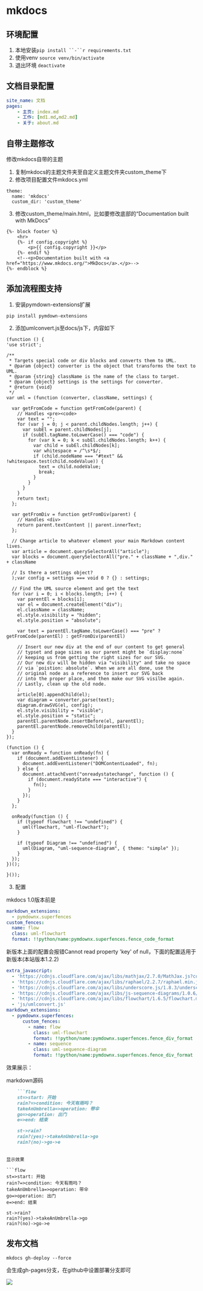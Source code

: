 # mkdocs

## 环境配置

1. 本地安装`pip install ``-``r requirements.txt`
2. 使用venv `source venv/bin/activate`
3. 退出环境 `deactivate`

## 文档目录配置

```yaml
site_name: 文档
pages:
    - 主页: index.md
    - 工作: [md1.md,md2.md]
    - 关于: about.md
```

## 自带主题修改

修改mkdocs自带的主题

1. 复制mkdocs的主题文件夹至自定义主题文件夹custom_theme下
2. 修改项目配置文件mkdocs.yml

```shell
theme:
  name: 'mkdocs'
  custom_dir: 'custom_theme'
```

3. 修改custom_theme/main.html，比如要修改底部的“Documentation built with MkDocs”

```shell
{%- block footer %}
    <hr>
    {%- if config.copyright %}
        <p>{{ config.copyright }}</p>
    {%- endif %}
    <!--<p>Documentation built with <a href="https://www.mkdocs.org/">MkDocs</a>.</p>-->
{%- endblock %}
```

## 添加流程图支持

1. 安装pymdown-extensions扩展

```shell
pip install pymdown-extensions
```

2. 添加umlconvert.js至docs/js下，内容如下

```
(function () {
'use strict';

/**
 * Targets special code or div blocks and converts them to UML.
 * @param {object} converter is the object that transforms the text to UML.
 * @param {string} className is the name of the class to target.
 * @param {object} settings is the settings for converter.
 * @return {void}
 */
var uml = (function (converter, className, settings) {

  var getFromCode = function getFromCode(parent) {
    // Handles <pre><code>
    var text = "";
    for (var j = 0; j < parent.childNodes.length; j++) {
      var subEl = parent.childNodes[j];
      if (subEl.tagName.toLowerCase() === "code") {
        for (var k = 0; k < subEl.childNodes.length; k++) {
          var child = subEl.childNodes[k];
          var whitespace = /^\s*$/;
          if (child.nodeName === "#text" && !whitespace.test(child.nodeValue)) {
            text = child.nodeValue;
            break;
          }
        }
      }
    }
    return text;
  };

  var getFromDiv = function getFromDiv(parent) {
    // Handles <div>
    return parent.textContent || parent.innerText;
  };

  // Change article to whatever element your main Markdown content lives.
  var article = document.querySelectorAll("article");
  var blocks = document.querySelectorAll("pre." + className + ",div." + className

  // Is there a settings object?
  );var config = settings === void 0 ? {} : settings;

  // Find the UML source element and get the text
  for (var i = 0; i < blocks.length; i++) {
    var parentEl = blocks[i];
    var el = document.createElement("div");
    el.className = className;
    el.style.visibility = "hidden";
    el.style.position = "absolute";

    var text = parentEl.tagName.toLowerCase() === "pre" ? getFromCode(parentEl) : getFromDiv(parentEl)

    // Insert our new div at the end of our content to get general
    // typset and page sizes as our parent might be `display:none`
    // keeping us from getting the right sizes for our SVG.
    // Our new div will be hidden via "visibility" and take no space
    // via `poistion: absolute`. When we are all done, use the
    // original node as a reference to insert our SVG back
    // into the proper place, and then make our SVG visilbe again.
    // Lastly, clean up the old node.
    ;
    article[0].appendChild(el);
    var diagram = converter.parse(text);
    diagram.drawSVG(el, config);
    el.style.visibility = "visible";
    el.style.position = "static";
    parentEl.parentNode.insertBefore(el, parentEl);
    parentEl.parentNode.removeChild(parentEl);
  }
});

(function () {
  var onReady = function onReady(fn) {
    if (document.addEventListener) {
      document.addEventListener("DOMContentLoaded", fn);
    } else {
      document.attachEvent("onreadystatechange", function () {
        if (document.readyState === "interactive") {
          fn();
        }
      });
    }
  };

  onReady(function () {
    if (typeof flowchart !== "undefined") {
      uml(flowchart, "uml-flowchart");
    }

    if (typeof Diagram !== "undefined") {
      uml(Diagram, "uml-sequence-diagram", { theme: "simple" });
    }
  });
})();

}());
```

3. 配置

mkdocs 1.0版本前是

```yaml
markdown_extensions:
  - pymdownx.superfences
custom_fences:
  name: flow
  class: uml-flowchart
  format: !!python/name:pymdownx.superfences.fence_code_format
```

新版本上面的配置会报错Cannot read property 'key' of null，下面的配置适用于新版本(本站版本1.2.2)

```yaml
extra_javascript:
  - 'https://cdnjs.cloudflare.com/ajax/libs/mathjax/2.7.0/MathJax.js?config=TeX-MML-AM_CHTML'
  - 'https://cdnjs.cloudflare.com/ajax/libs/raphael/2.2.7/raphael.min.js'
  - 'https://cdnjs.cloudflare.com/ajax/libs/underscore.js/1.8.3/underscore-min.js'
  - 'https://cdnjs.cloudflare.com/ajax/libs/js-sequence-diagrams/1.0.6/sequence-diagram-min.js'
  - 'https://cdnjs.cloudflare.com/ajax/libs/flowchart/1.6.5/flowchart.min.js'
  - 'js/umlconvert.js'
markdown_extensions:
  - pymdownx.superfences:
      custom_fences:
        - name: flow
          class: uml-flowchart
          format: !!python/name:pymdownx.superfences.fence_div_format
        - name: sequence
          class: uml-sequence-diagram
          format: !!python/name:pymdownx.superfences.fence_div_format
```

效果展示：

markdown源码

```markdown
    ```flow
    st=>start: 开始
    rain?=>condition: 今天有雨吗？
    takeAnUmbrella=>operation: 带伞
    go=>operation: 出门
    e=>end: 结束

    st->rain?
    rain?(yes)->takeAnUmbrella->go
    rain?(no)->go->e
```
```

显示效果

```flow
st=>start: 开始
rain?=>condition: 今天有雨吗？
takeAnUmbrella=>operation: 带伞
go=>operation: 出门
e=>end: 结束

st->rain?
rain?(yes)->takeAnUmbrella->go
rain?(no)->go->e
```

## 发布文档

```shell
mkdocs gh-deploy --force
```

会生成gh-pages分支，在github中设置部署分支即可

![](https://chenpenghuan.github.io/files/20210817_185324_image.png)
